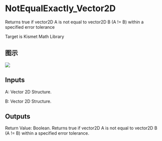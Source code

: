 # NotEqualExactly_Vector2D

Returns true if vector2D A is not equal to vector2D B (A != B) within a specified error tolerance

Target is Kismet Math Library

## 图示

![]($-20221218-19584925.png)

## Inputs

A: Vector 2D Structure.

B: Vector 2D Structure.  

## Outputs

Return Value: Boolean. Returns true if vector2D A is not equal to vector2D B (A != B) within a specified error tolerance.

